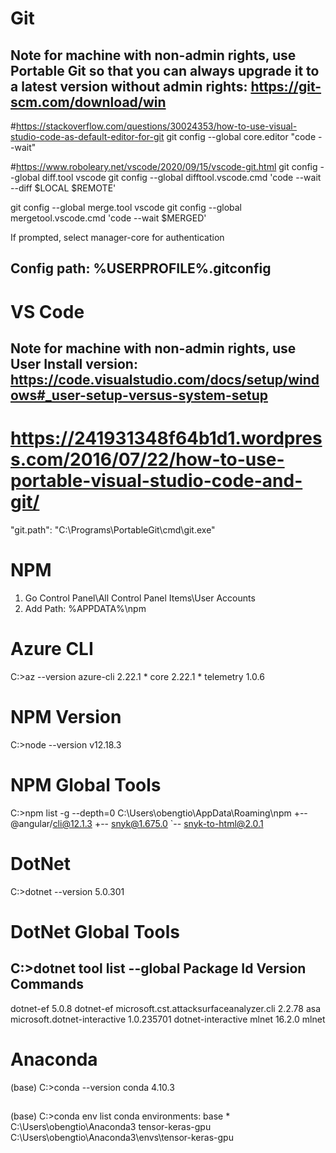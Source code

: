 # Git
## Note for machine with non-admin rights, use Portable Git so that you can always upgrade it to a latest version without admin rights: https://git-scm.com/download/win

#https://stackoverflow.com/questions/30024353/how-to-use-visual-studio-code-as-default-editor-for-git
git config --global core.editor "code --wait"

#https://www.roboleary.net/vscode/2020/09/15/vscode-git.html
git config --global diff.tool vscode
git config --global difftool.vscode.cmd 'code --wait --diff $LOCAL $REMOTE'

git config --global merge.tool vscode
git config --global mergetool.vscode.cmd 'code --wait $MERGED'

If prompted, select manager-core for authentication

## Config path: %USERPROFILE%\.gitconfig

# VS Code
## Note for machine with non-admin rights, use User Install version: https://code.visualstudio.com/docs/setup/windows#_user-setup-versus-system-setup
# https://241931348f64b1d1.wordpress.com/2016/07/22/how-to-use-portable-visual-studio-code-and-git/
"git.path": "C:\\Programs\\PortableGit\\cmd\\git.exe"


# NPM
1. Go Control Panel\All Control Panel Items\User Accounts
2. Add Path: %APPDATA%\npm


# Azure CLI
C:\>az --version
azure-cli                         2.22.1 *
core                              2.22.1 *
telemetry                          1.0.6


# NPM Version
C:\>node --version
v12.18.3

# NPM Global Tools
C:\>npm list -g --depth=0
C:\Users\obengtio\AppData\Roaming\npm
+-- @angular/cli@12.1.3
+-- snyk@1.675.0
`-- snyk-to-html@2.0.1

# DotNet 
C:\>dotnet --version
5.0.301


# DotNet Global Tools
C:\>dotnet tool list --global
Package Id                                   Version         Commands
-------------------------------------------------------------------------------
dotnet-ef                                    5.0.8           dotnet-ef
microsoft.cst.attacksurfaceanalyzer.cli      2.2.78          asa
microsoft.dotnet-interactive                 1.0.235701      dotnet-interactive
mlnet                                        16.2.0          mlnet



# Anaconda 
(base) C:\>conda --version
conda 4.10.3

## 
(base) C:\>conda env list
conda environments:
base                  *  C:\Users\obengtio\Anaconda3
tensor-keras-gpu         C:\Users\obengtio\Anaconda3\envs\tensor-keras-gpu
